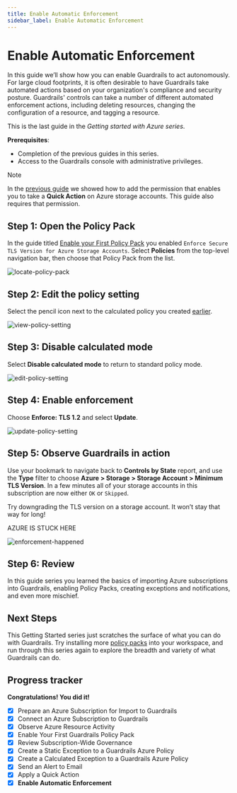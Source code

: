 ```yaml
---
title: Enable Automatic Enforcement
sidebar_label: Enable Automatic Enforcement
---
```


# Enable Automatic Enforcement

In this guide we’ll show how you can enable Guardrails to act autonomously. For large cloud footprints, it is often desirable to have Guardrails take automated actions based on your organization's compliance and security posture. Guardrails' controls can take a number of different automated enforcement actions, including deleting resources, changing the configuration of a resource, and tagging a resource.

This is the last guide in the *Getting started with Azure series*.

**Prerequisites**:

- Completion of the previous guides in this series.
- Access to the Guardrails console with administrative privileges.

> [!NOTE]
> In the [previous guide](/guardrails/docs/getting-started/getting-started-azure/apply-quick-action) we showed how to add the permission that enables you to take a **Quick Action** on Azure storage accounts. This guide also requires that permission.


## Step 1: Open the Policy Pack

In the guide titled [Enable your First Policy Pack](/guardrails/docs/getting-started/getting-started-azure/enable-policy-pack) you enabled `Enforce Secure TLS Version for Azure Storage Accounts`. Select **Policies** from the top-level navigation bar, then choose that Policy Pack from the list.

<p><img alt="locate-policy-pack" src="/images/docs/guardrails/getting-started/getting-started-azure/enable-enforcement/locate-policy-pack.png"/></p>

## Step 2: Edit the policy setting

Select the pencil icon next to the calculated policy you created [earlier](/guardrails/docs/getting-started/getting-started-gcp/create-calculated-exception).

<p><img alt="view-policy-setting" src="/images/docs/guardrails/getting-started/getting-started-azure/enable-enforcement/view-policy-setting.png"/></p>

## Step 3: Disable calculated mode

  
Select **Disable calculated mode** to return to standard policy mode.

<p><img alt="edit-policy-setting" src="/images/docs/guardrails/getting-started/getting-started-azure/enable-enforcement/edit-policy-setting.png"/></p>  

## Step 4: Enable enforcement

Choose **Enforce: TLS 1.2** and select **Update**.

<p><img alt="update-policy-setting" src="/images/docs/guardrails/getting-started/getting-started-azure/enable-enforcement/choose-setting.png"/></p>

## Step 5: Observe Guardrails in action

Use your bookmark to navigate back to **Controls by State** report, and use the **Type** filter to choose **Azure > Storage > Storage Account > Minimum TLS Version**. In a few minutes all of your storage accounts in this subscription are now either `OK` or `Skipped`.

Try downgrading the TLS version on a storage account. It won’t stay that way for long!

AZURE IS STUCK HERE 

<p><img alt="enforcement-happened" src="/images/docs/guardrails/getting-started/getting-started-azure/enable-enforcement/all-ok-or-skipped.png"/></p>

## Step 6: Review

In this guide series you learned the basics of importing Azure subscriptions into Guardrails, enabling Policy Packs, creating exceptions and notifications, and even more mischief.

## Next Steps

This Getting Started series just scratches the surface of what you can do with Guardrails. Try installing more [policy packs](https://hub.guardrails.com) into your workspace, and run through this series again to explore the breadth and variety of what Guardrails can do. 

## Progress tracker

**Congratulations! You did it!**
  
- [x] Prepare an Azure Subscription for Import to Guardrails
- [x] Connect an Azure Subscription to Guardrails
- [x] Observe Azure Resource Activity
- [x] Enable Your First Guardrails Policy Pack
- [x] Review Subscription-Wide Governance
- [x] Create a Static Exception to a Guardrails Azure Policy
- [x] Create a Calculated Exception to a Guardrails Azure Policy
- [x] Send an Alert to Email
- [x] Apply a Quick Action
- [x] **Enable Automatic Enforcement**

